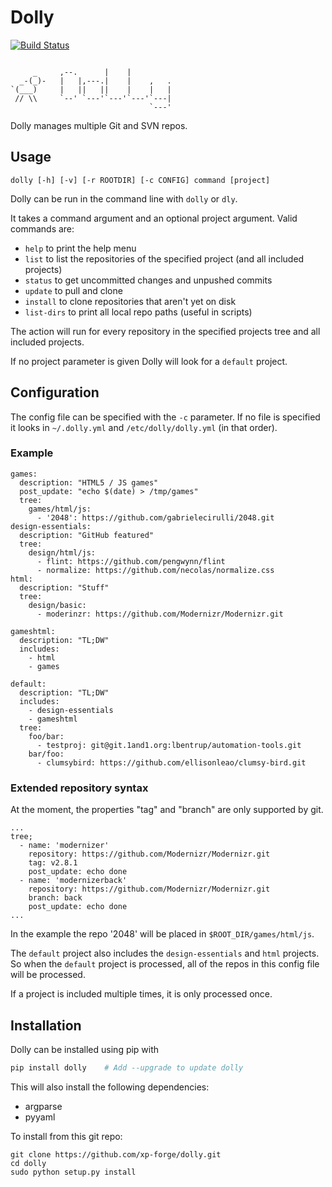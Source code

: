 # Dolly

[![Build Status](https://travis-ci.org/xp-forge/dolly.svg?branch=master)](https://travis-ci.org/xp-forge/dolly)

```

     _     ,--.      |    |
  _-(_)-   |   |,---.|    |    ,   .
`(___)     |   ||   ||    |    |   |
 // \\     `--' `---'`---'`---'`---|
                               `---'
```

Dolly manages multiple Git and SVN repos.

## Usage
```
dolly [-h] [-v] [-r ROOTDIR] [-c CONFIG] command [project]
```

Dolly can be run in the command line with `dolly` or `dly`.

It takes a command argument and an optional project argument.
Valid commands are:

* `help` to print the help menu
* `list` to list the repositories of the specified project (and all included projects)
* `status` to get uncommitted changes and unpushed commits
* `update` to pull and clone
* `install` to clone repositories that aren't yet on disk
* `list-dirs` to print all local repo paths (useful in scripts)

The action will run for every repository in the specified projects tree and all included projects.

If no project parameter is given Dolly will look for a `default` project.


## Configuration

The config file can be specified with the `-c` parameter.
If no file is specified it looks in `~/.dolly.yml` and `/etc/dolly/dolly.yml`
(in that order).

### Example
```
games:
  description: "HTML5 / JS games"
  post_update: "echo $(date) > /tmp/games"
  tree:
    games/html/js:
      - '2048': https://github.com/gabrielecirulli/2048.git
design-essentials:
  description: "GitHub featured"
  tree:
    design/html/js:
      - flint: https://github.com/pengwynn/flint
      - normalize: https://github.com/necolas/normalize.css
html:
  description: "Stuff"
  tree:
    design/basic:
      - moderinzr: https://github.com/Modernizr/Modernizr.git

gameshtml:
  description: "TL;DW"
  includes:
    - html
    - games

default:
  description: "TL;DW"
  includes:
    - design-essentials
    - gameshtml
  tree:
    foo/bar:
      - testproj: git@git.1and1.org:lbentrup/automation-tools.git
    bar/foo:
      - clumsybird: https://github.com/ellisonleao/clumsy-bird.git
```

### Extended repository syntax
At the moment, the properties "tag" and "branch" are only supported by git.
```
...
tree;
  - name: 'modernizer'
    repository: https://github.com/Modernizr/Modernizr.git
    tag: v2.8.1
    post_update: echo done
  - name: 'modernizerback'
    repository: https://github.com/Modernizr/Modernizr.git
    branch: back
    post_update: echo done
...
```

In the example the repo '2048' will be placed in `$ROOT_DIR/games/html/js`.

The `default` project also includes the `design-essentials` and `html` projects. So when the `default` project is processed, all of the repos in this config file will be processed.

If a project is included multiple times, it is only processed once.

## Installation

Dolly can be installed using pip with

```bash
pip install dolly    # Add --upgrade to update dolly
```

This will also install the following dependencies:
* argparse
* pyyaml

To install from this git repo:

```
git clone https://github.com/xp-forge/dolly.git
cd dolly
sudo python setup.py install
```
